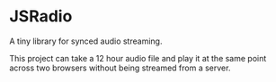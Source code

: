 # JSRadio
A tiny library for synced audio streaming.

This project can take a 12 hour audio file and play it at the same point across two browsers without being streamed from a server.
